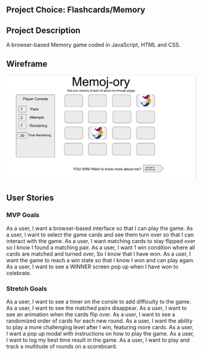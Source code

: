 ## Project Choice: Flashcards/Memory

## Project Description 
A browser-based Memory game coded in JavaScript, HTML and CSS.

## Wireframe
![general outline](./assets/wireframe-memojory-outline.png)


## User Stories

### MVP Goals
As a user, I want a browser-based interface so that I can play the game.
As a user, I want to select the game cards and see them turn over so that I can interact with the game.
As a user, I want matching cards to stay flipped over so I know I found a matching pair.
As a user, I want 1 win condition where all cards are matched and turned over, So I know that I have won.
As a user, I want the game to reach a win state so that I know I won and can play again.
As a user, I want to see a WINNER screen pop up when I have won to celebrate.



### Stretch Goals
As a user, I want to see a timer on the consle to add difficulty to the game.
As a user, I want to see the matched pairs disappear.
As a user, I want to see an animation when the cards flip over.
As a user, I want to see a randomized order of cards for each new round.
As a user, I want the ability to play a more challenging level after I win, featuring more cards.
As a user, I want a pop up modal with instructions on how to play the game.
As a user, I want to log my best time result in the game.
As a user, I want to play and track a multitude of rounds on a scoreboard.
